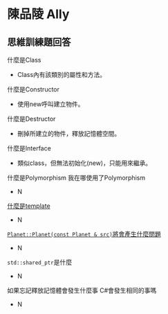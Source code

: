 # 陳品陵 Ally
## 思維訓練題回答

什麼是Class
* Class內有該類別的屬性和方法。

什麼是Constructor
* 使用new呼叫建立物件。

什麼是Destructor
* 刪掉所建立的物件，釋放記憶體空間。

什麼是Interface
* 類似class，但無法初始化(new)，只能用來繼承。

什麼是Polymorphism 我在哪使用了Polymorphism
* N

[什麼是template](https://github.com/bachelorwhc/PlanetEditor/blob/master/creature.h#L20)
* N

[`Planet::Planet(const Planet & src)`將會產生什麼問題](https://github.com/bachelorwhc/PlanetEditor/blob/master/planet.cpp#L7)
* N

`std::shared_ptr`是什麼
* N

如果忘記釋放記憶體會發生什麼事 C#會發生相同的事嗎
* N